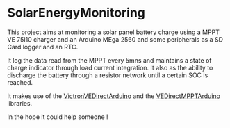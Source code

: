 # SolarEnergyMonitoring

This project aims at monitoring a solar panel battery charge using a MPPT VE 75I10 charger and an Arduino MEga 2560 and some peripherals as a SD Card logger and an RTC.

It log the data read from the MPPT every 5mns and maintains a state of charge indicator through load current integration.
It also as the ability to discharge the battery through a resistor network until a certain SOC is reached.

It makes use of the [VictronVEDirectArduino](https://github.com/T88T/VictronVEDirectArduino) and the [VEDirectMPPTArduino](https://github.com/T88T/VEDirectMPPTArduino) libraries.

In the hope it could help someone !
